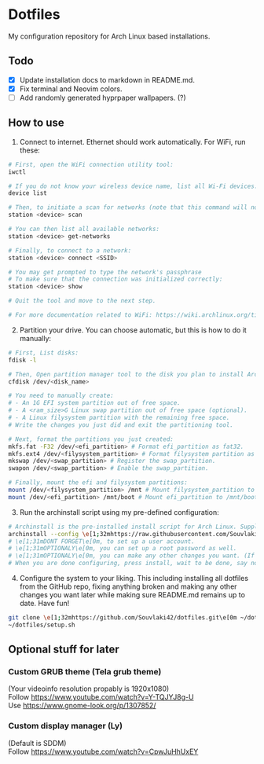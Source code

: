 # Dotfiles
My configuration repository for Arch Linux based installations.

## Todo
- [x] Update installation docs to markdown in README.md.
- [x] Fix terminal and Neovim colors.
- [ ] Add randomly generated hyprpaper wallpapers. (?)

## How to use
1. Connect to internet.
Ethernet should work automatically.
For WiFi, run these:
```bash
# First, open the WiFi connection utility tool:
iwctl

# If you do not know your wireless device name, list all Wi-Fi devices:
device list

# Then, to initiate a scan for networks (note that this command will not output anything):
station <device> scan

# You can then list all available networks:
station <device> get-networks

# Finally, to connect to a network:
station <device> connect <SSID>

# You may get prompted to type the network's passphrase
# To make sure that the connection was initialized correctly:
station <device> show

# Quit the tool and move to the next step.

# For more documentation related to WiFi: https://wiki.archlinux.org/title/iwd.
```
2. Partition your drive.
You can choose automatic, but this is how to do it manually:
```bash
# First, List disks:
fdisk -l

# Then, Open partition manager tool to the disk you plan to install Arch Linux to:
cfdisk /dev/<disk_name>

# You need to manually create:
# - An 1G EFI system partition out of free space.
# - A <ram_size>G Linux swap partition out of free space (optional).
# - A Linux filysystem partition with the remaining free space.
# Write the changes you just did and exit the partitioning tool.

# Next, format the partitions you just created:
mkfs.fat -F32 /dev/<efi_partition> # Format efi_partition as fat32.
mkfs.ext4 /dev/<filysystem_partition> # Format filysystem partition as ext4. 
mkswap /dev/<swap_partition> # Register the swap_partition.
swapon /dev/<swap_partition> # Enable the swap_partition.

# Finally, mount the efi and filysystem partitions:
mount /dev/<filysystem_partition> /mnt # Mount filysystem_partition to /mnt.
mount /dev/<efi_partition> /mnt/boot # Mount efi_partition to /mnt/boot.
```
3. Run the archinstall script using my pre-defined configuration:
```bash
# Archinstall is the pre-installed install script for Arch Linux. Supply it with the pre-defined configuration file in my GitHub repo or configure manually.
archinstall --config \e[1;32mhttps://raw.githubusercontent.com/Souvlaki42/dotfiles/main/user_configuration.json\e[0m
# \e[1;31mDONT FORGET\e[0m, to set up a user account.
# \e[1;31mOPTIONALY\e[0m, you can set up a root password as well.
# \e[1;31mOPTIONALY\e[0m, you can make any other changes you want. (If you change anything else, please save new user configuration to /mnt/root or somewhere else)
# When you are done configuring, press install, wait to be done, say no to chroot, reboot and move to the next and final step.
```
4. Configure the system to your liking.
This including installing all dotfiles from the GitHub repo, fixing anything broken and making any other changes you want later while making sure README.md remains up to date. Have fun!
```bash
git clone \e[1;32mhttps://github.com/Souvlaki42/dotfiles.git\e[0m ~/dotfiles
~/dotfiles/setup.sh
```
## Optional stuff for later
### Custom GRUB theme (Tela grub theme)
(Your videoinfo resolution propably is 1920x1080)\
Follow <https://www.youtube.com/watch?v=Y-TQJYJ8g-U>\
Use <https://www.gnome-look.org/p/1307852/>
### Custom display manager (Ly)
(Default is SDDM)\
Follow <https://www.youtube.com/watch?v=CpwJuHhUxEY>
